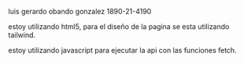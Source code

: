 luis gerardo obando gonzalez 
1890-21-4190

estoy utilizando html5, para el diseño de la pagina se esta utilizando tailwind.

estoy utilizando javascript para ejecutar la api con las funciones fetch.
